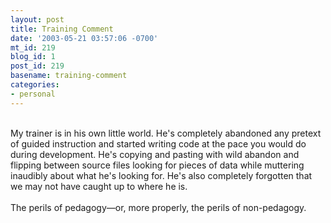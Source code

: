 ```yaml
---
layout: post
title: Training Comment
date: '2003-05-21 03:57:06 -0700'
mt_id: 219
blog_id: 1
post_id: 219
basename: training-comment
categories:
- personal
---
```

<br />My trainer is in his own little world. He's completely abandoned any pretext of guided instruction and started writing code at the pace you would do during development. He's copying and pasting with wild abandon and flipping between source files looking for pieces of data while muttering inaudibly about what he's looking for. He's also completely forgotten that we may not have caught up to where he is.<br /><br />The perils of pedagogy&#x2014;or, more properly, the perils of non-pedagogy.<br /><br /><br />
